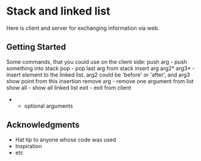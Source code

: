 # Stack and linked list 

Here is client and server for exchanging information via web.

## Getting Started

Some commands, that you could use on the client side:
push arg - push something into stack
pop - pop last arg from stack
insert arg arg2* arg3* - insert element to the linked list. arg2 could be 'before' or 'after', and arg3 show point from this insertion
remove arg - remove one argument from list
show all - show all linked list
exit - exit from client 
* - optional arguments

## Acknowledgments

* Hat tip to anyone whose code was used
* Inspiration
* etc

